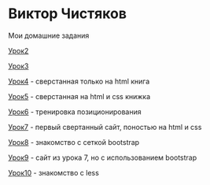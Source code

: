 # Виктор Чистяков
Мои домашние задания  


[Урок2](https://viktorchystiakov.github.io/lesson2/)


[Урок3](https://viktorchystiakov.github.io/lesson3/)  


[Урок4](https://viktorchystiakov.github.io/lesson4/) - сверстанная только на html книга  


[Урок5](https://viktorchystiakov.github.io/lesson5/) - сверстанная на html и css книжка  


[Урок6](https://viktorchystiakov.github.io/lesson6/) - тренировка позиционирования  


[Урок7](https://viktorchystiakov.github.io/lesson7/) - первый свертанный сайт, поностью на html и css  


[Урок8](https://viktorchystiakov.github.io/lesson8/src/) - знакомство с сеткой bootstrap  


[Урок9](https://viktorchystiakov.github.io/lesson9/src/) - сайт из урока 7, но с использованием bootstrap  


[Урок10](https://viktorchystiakov.github.io/lesson10/) - знакомство с less  
